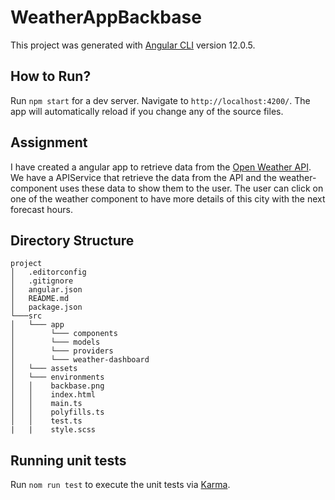 # WeatherAppBackbase

This project was generated with [Angular CLI](https://github.com/angular/angular-cli) version 12.0.5.

## How to Run?

Run `npm start` for a dev server. Navigate to `http://localhost:4200/`. The app will automatically reload if you change any of the source files.

## Assignment

I have created a angular app to retrieve data from the [Open Weather API](https://openweathermap.org/current).
We have a APIService that retrieve the data from the API and the weather-component uses these data to show them to the user.
The user can click on one of the weather component to have more details of this city with the next forecast hours.

## Directory Structure

```
project
│   .editorconfig
│   .gitignore
│   angular.json
│   README.md
│   package.json
└───src
│   └─── app
│        └─── components 
│        └─── models
│        └─── providers
│        └─── weather-dashboard
│   └─── assets 
│   └─── environments
│   │    backbase.png
│   │    index.html
│   │    main.ts
│   │    polyfills.ts
│   │    test.ts
|   |    style.scss
```


## Running unit tests

Run `nom run test` to execute the unit tests via [Karma](https://karma-runner.github.io).


